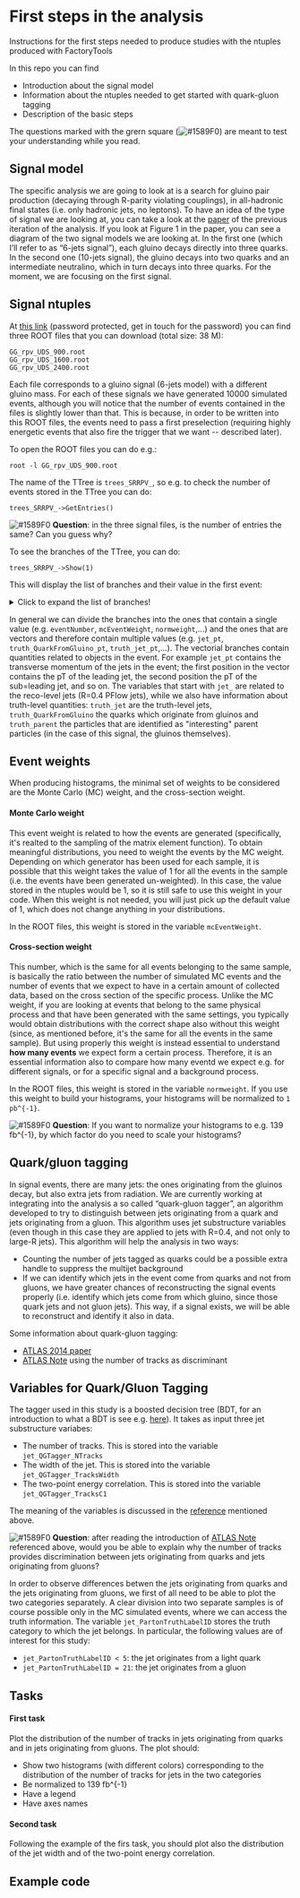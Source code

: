 # First steps in the analysis
Instructions for the first steps needed to produce studies with the ntuples produced with FactoryTools

In this repo you can find 
* Introduction about the signal model
* Information about the ntuples needed to get started with quark-gluon tagging 
* Description of the basic steps 

The questions marked with the grern square (![#1589F0](https://via.placeholder.com/15/c5f015/000000?text=+))
are meant to test your understanding while you read. 

## Signal model

The specific analysis we are going to look at is a search for gluino pair production (decaying through R-parity violating couplings), in all-hadronic final states (i.e. only hadronic jets, no leptons).
To have an idea of the type of signal we are looking at, you can take a look at the [paper](https://arxiv.org/pdf/1804.03568.pdf) of the previous iteration of the analysis. 
If you look at Figure 1 in the paper, you can see a diagram of the two signal models we are looking at.
In the first one (which I’ll refer to as “6-jets signal”), each gluino decays directly into three quarks. In the second one (10-jets signal), the gluino decays into two quarks and an intermediate neutralino, which in turn decays into three quarks. 
For the moment, we are focusing on the first signal. 

## Signal ntuples

At [this link](https://cernbox.cern.ch/index.php/s/ZeihGpj2O8v1ZVa)
(password protected, get in touch for the password)
you can find three ROOT files that you can download (total size: 38 M):
```
GG_rpv_UDS_900.root
GG_rpv_UDS_1600.root
GG_rpv_UDS_2400.root
```
Each file corresponds to a gluino signal (6-jets model) with a different gluino mass.
For each of these signals we have generated 10000 simulated events, although you
will notice that the number of events contained in the files is slightly lower
than that. This is because, in order to be written into this ROOT files, the
events need to pass a first preselection (requiring highly energetic events that
also fire the trigger that we want -- described later).

To open the ROOT files you can do e.g.:
```
root -l GG_rpv_UDS_900.root
```

The name of the TTree is `trees_SRRPV_`, so e.g. to check the number of events
stored in the TTree you can do:
```
trees_SRRPV_->GetEntries()
```

![#1589F0](https://via.placeholder.com/15/c5f015/000000?text=+)
**Question**: in the three signal files, is the number of entries the same? Can you guess why?

To see the branches of the TTree, you can do:
```
trees_SRRPV_->Show(1)
```

This will display the list of branches and
their value in the first event:

<details>
  <summary>Click to expand the list of branches!</summary>

```
 NPV             = 20
 TriggerDecisions = (vector<int>*)0x15ed400
 actualInteractionsPerCrossing = 46.5
 averageInteractionsPerCrossing = 46.5
 bcid            = 1905
 eventNumber     = 20160
 jet_PartonTruthLabelID = (vector<int>*)0x1d729e0
 jet_QGTagger_NTracks = (vector<int>*)0x1d2e6e0
 jet_QGTagger_TracksC1 = (vector<float>*)0x1d66fb0
 jet_QGTagger_TracksWidth = (vector<float>*)0x15c0e30
 jet_QGTagger_bdt = (vector<float>*)0x14c47b0
 jet_QGTagger_tagged_WPg50 = (vector<int>*)0x15bc9d0
 jet_QGTagger_tagged_WPg80 = (vector<int>*)0x14885c0
 jet_QGTagger_tagged_WPg90 = (vector<int>*)0x1c14f90
 jet_QGTagger_tagged_WPq50 = (vector<int>*)0x15d1c30
 jet_QGTagger_tagged_WPq80 = (vector<int>*)0xee5ed0
 jet_QGTagger_tagged_WPq90 = (vector<int>*)0x1d33150
 jet_QGTagger_truthjet_eta = (vector<float>*)0x1487bc0
 jet_QGTagger_truthjet_nCharged = (vector<int>*)0x14de270
 jet_QGTagger_truthjet_pt = (vector<float>*)0x1d61be0
 jet_bTag        = (vector<int>*)0x1d665d0
 jet_deltaR0.20_matched_truth_particle_barcode = (vector<double>*)0x1d5d4f0
 jet_e           = (vector<double>*)0x15ec4b0
 jet_eta         = (vector<double>*)0x15b76a0
 jet_isSig       = (vector<int>*)0x15b3fa0
 jet_passOR      = (vector<int>*)0x15bcf50
 jet_phi         = (vector<double>*)0x1d6d470
 jet_pt          = (vector<double>*)0x1c15b90
 lumiBlock       = 47
 mcChannelNumber = 504549
 mcEventWeight   = 5.29637e-05
 pass_HLT_ht1000_L1J100 = 1
 pass_HLT_ht700_L1J75 = 1
 pileupReweightHash = 0
 pileupWeight    = 0
 runNumber       = 310000
 truth_QuarkFromGluino_ParentBarcode = (vector<int>*)0x1c21260
 truth_QuarkFromGluino_barcode = (vector<int>*)0x1be1ce0
 truth_QuarkFromGluino_charge = (vector<double>*)0x1dc5920
 truth_QuarkFromGluino_e = (vector<double>*)0xb0ca40
 truth_QuarkFromGluino_eta = (vector<double>*)0x1c1af50
 truth_QuarkFromGluino_pdgID = (vector<int>*)0x1d92d50
 truth_QuarkFromGluino_phi = (vector<double>*)0x1be64c0
 truth_QuarkFromGluino_pt = (vector<double>*)0x15ccae0
 truth_jet_e     = (vector<double>*)0xee6af0
 truth_jet_eta   = (vector<double>*)0x137f000
 truth_jet_phi   = (vector<double>*)0x1d2bfe0
 truth_jet_pt    = (vector<double>*)0x1c24d30
 truth_parent__charge = (vector<double>*)0xb11f90
 truth_parent_barcode = (vector<int>*)0x1563250
 truth_parent_e  = (vector<double>*)0x1d5e4e0
 truth_parent_eta = (vector<double>*)0x1d64de0
 truth_parent_m  = (vector<double>*)0x1c20bc0
 truth_parent_pdgId = (vector<int>*)0x1c1fbe0
 truth_parent_phi = (vector<double>*)0x1d7e0d0
 truth_parent_pt = (vector<double>*)0x1d29c20
 normweight      = 0.000267946
```
</details>

In general we can divide the branches into the ones that contain a single value
(e.g. `eventNumber`, `mcEventWeight`, `normweight`,...) and the ones that are
vectors and therefore contain multiple values (e.g. `jet_pt`, `truth_QuarkFromGluino_pt`,
`truth_jet_pt`,...).
The vectorial branches contain quantities related to objects in the event.
For example `jet_pt` contains the transverse momentum of the jets in the event;
the first position in the vector contains the pT of the leading jet, the second
position the pT of the sub=leading jet, and so on.
The variables that start with `jet_` are related to the reco-level jets (R=0.4 PFlow jets),
while we also have information about truth-level quantities:
`truth_jet` are the truth-level jets, `truth_QuarkFromGluino` the quarks which
originate from gluinos and `truth_parent` the particles that are identified as
"interesting" parent particles (in the case of this signal, the gluinos themselves).

## Event weights 
When producing histograms, the minimal set of weights to be considered are the Monte Carlo (MC) weight, and the cross-section weight.

#### Monte Carlo weight

This event weight is related to how the events are generated (specifically, it's realted to the sampling of the matrix element function).
To obtain meaningful distributions, you need to weight the events by the MC weight.
Depending on which generator has been used for each sample, it is possible that this weight takes the value of 1 for all the events in the
sample (i.e. the events have been generated un-weighted). In this case, the value stored in the ntuples would be 1, so it is still safe
to use this weight in your code. When this weight is not needed, you will just pick up the default value of 1, which does not
change anything in your distributions. 

In the ROOT files, this weight is stored in the variable `mcEventWeight`.

#### Cross-section weight

This number, which is the same for all events belonging to the same sample, is basically the ratio between the number of simulated MC events and the number of events that we expect to have in a certain amount of collected data, based on the cross section of the specific process.
Unlike the MC weight, if you are looking at events that belong to the same physical process and that have been generated with the same settings, you typically would obtain
distributions with the correct shape also without this weight (since, as mentioned before, it's the same for all the events in the same sample).
But using properly this weight is instead essential to understand **how many events** we expect form a certain process.
Therefore, it is an essential information also to compare how many eventd we expect e.g. for different signals, or for a specific signal and a 
background process. 

In the ROOT files, this weight is stored in the variable `normweight`. 
If you use this weight to build your histograms, your histograms will be normalized to `1 pb^{-1}`. 

![#1589F0](https://via.placeholder.com/15/c5f015/000000?text=+)
**Question**: If you want to normalize your histograms to e.g. 139 fb^{-1}, 
by which factor do you need to scale your histograms? 


## Quark/gluon tagging

In signal events, there are many jets: the ones originating from the gluinos decay, but also extra jets from radiation.
We are currently working at integrating into the analysis a so called “quark-gluon tagger”,
an algorithm developed to try to distinguish between jets originating from a quark and jets originating from a gluon.
This algorithm uses jet substructure variables (even though in this case they are applied to
jets with R=0.4, and not only to large-R jets).
This algorithm will help the analysis in two ways:
* Counting the number of jets tagged as quarks could be a possible extra handle to suppress the multijet background
* If we can identify which jets in the event come from quarks and not from gluons, we have greater chances of reconstructing the signal
events properly (i.e. identify which jets come from which gluino, since those quark jets and not gluon jets).
This way, if a signal exists, we will be able to reconstruct and identify it also in data. 

Some information about quark-gluon tagging:
* [ATLAS 2014 paper](https://arxiv.org/pdf/1405.6583v3.pdf)
* [ATLAS Note](http://cdsweb.cern.ch/record/2263679/files/ATL-PHYS-PUB-2017-009.pdf) using the number of tracks as discriminant

## Variables for Quark/Gluon Tagging 

The tagger used in this study is a boosted decision tree (BDT, for an introduction to what a BDT is
see e.g. [here](https://indico.fnal.gov/event/15356/contributions/31377/attachments/19671/24560/DecisionTrees.pdf)).
It takes as input three jet substructure variabes:
* The number of tracks. This is stored into the variable `jet_QGTagger_NTracks`
* The width of the jet. This is stored into the variable `jet_QGTagger_TracksWidth`
* The two-point energy correlation. This is stored into the variable `jet_QGTagger_TracksC1`

The meaning of the variables is discussed in the [reference](https://arxiv.org/pdf/1405.6583v3.pdf)
mentioned above. 

![#1589F0](https://via.placeholder.com/15/c5f015/000000?text=+)
**Question**: after reading the introduction of [ATLAS Note](http://cdsweb.cern.ch/record/2263679/files/ATL-PHYS-PUB-2017-009.pdf)
referenced above, would you be able to explain why the number of tracks provides discrimination between jets originating from
quarks and jets originating from gluons? 

In order to observe differences betwen the jets originating from quarks and the jets originating from gluons,
we first of all need to be able to plot the two categories separately.
A clear division into two separate samples is of course possible only in the MC simulated events,
where we can access the truth information.
The variable `jet_PartonTruthLabelID` stores the truth category to which the jet belongs.
In particular, the following values are of interest for this study:
* `jet_PartonTruthLabelID < 5`: the jet originates from a light quark
* `jet_PartonTruthLabelID = 21`: the jet originates from a gluon 

## Tasks

#### First task 

Plot the distribution of the number of tracks in jets originating from quarks and in jets originating from gluons.
The plot should: 
* Show two histograms (with different colors) corresponding to the distribution of the number of
tracks for jets in the two categories
* Be normalized to 139 fb^{-1}
* Have a legend
* Have axes names

#### Second task

Following the example of the firs task, you should plot also the 
distribution of the jet width and of the two-point energy correlation. 

## Example code 


